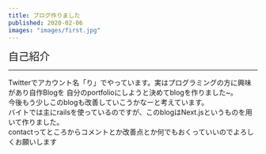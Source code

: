 ```yaml
---
title: ブログ作りました
published: 2020-02-06
images: "images/first.jpg"
---
```


<span style="font-size: 150%;">自己紹介</span>
***
Twitterでアカウント名「り」でやっています。実はプログラミングの方に興味があり自作Blogを
自分のportfolioにしようと決めてblogを作りました~。<br>
今後もう少しこのblogも改善していこうかなーと考えています。
<br>バイトでは主にrailsを使っているのですが、このblogはNext.jsというものを用いて作りました。
<br>contactってところからコメントとか改善点とか何でもおくっていいのでよろしくお願いします
